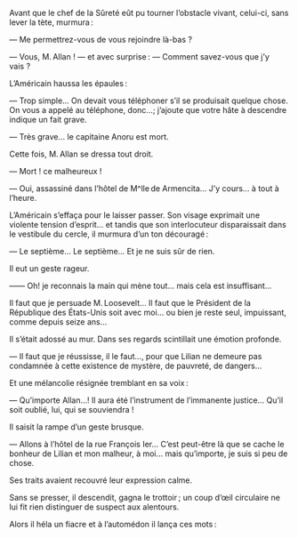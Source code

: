 Avant que le chef de la Sûreté eût pu tourner l’obstacle vivant, celui-ci, sans lever la tète, murmura :

— Me permettrez-vous de vous rejoindre là-bas ?

— Vous, M. Allan ! — et avec surprise : — Comment savez-vous que j’y vais ?

L’Américain haussa les épaules :

— Trop simple… On devait vous téléphoner s’il se produisait quelque chose.
On vous a appelé au téléphone, donc…; j’ajoute que votre hâte à descendre indique un fait grave.

— Très grave… le capitaine Anoru est mort.

Cette fois, M. Allan se dressa tout droit.

— Mort ! ce malheureux !

— Oui, assassiné dans l’hôtel de M^lle de Armencita… J’y cours… à tout à 
l’heure.

L’Américain s’effaça pour le laisser passer. Son visage exprimait une violente tension d’esprit… et tandis que son interlocuteur disparaissait dans le vestibule du cercle, il murmura d’un ton découragé :

— Le septième… Le septième… Et je ne suis sûr de rien.

Il eut un geste rageur.

—— Oh! je reconnais la main qui mène tout… mais cela est insuffisant…

Il faut que je persuade M. Loosevelt… Il faut que le Président de la
République des États-Unis soit avec moi… ou bien je reste seul, impuissant,
comme depuis seize ans…

Il s’était adossé au mur. Dans ses regards scintillait une émotion profonde.

— Il faut que je réussisse, il le faut…, pour que Lilian ne demeure pas
condamnée à cette existence de mystère, de pauvreté, de dangers…

Et une mélancolie résignée tremblant en sa voix :

— Qu’importe Allan…! Il aura été l’instrument de l’immanente justice… Qu’il soit oublié, lui, qui se souviendra ! 

Il saisit la rampe d’un geste brusque.

— Allons à l’hôtel de la rue François Ier… C’est peut-être là que se cache
le bonheur de Lilian et mon malheur, à moi… mais qu’importe, je suis si peu de chose.

Ses traits avaient recouvré leur expression calme. 

Sans se presser, il descendit, gagna le trottoir ; un coup d’œil circulaire ne 
lui fit rien distinguer de suspect aux alentours.

Alors il héla un fiacre et à l’automédon il lança ces mots :
